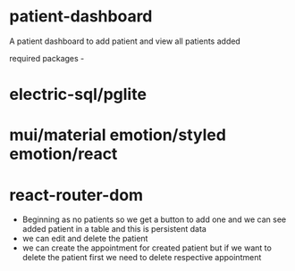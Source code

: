 # patient-dashboard

A patient dashboard to add patient and view all patients added

required packages -

# electric-sql/pglite

# mui/material emotion/styled emotion/react

# react-router-dom

- Beginning as no patients so we get a button to add one and we can see added patient in a table and this is persistent data
- we can edit and delete the patient
- we can create the appointment for created patient but if we want to delete the patient first we need to delete respective appointment
